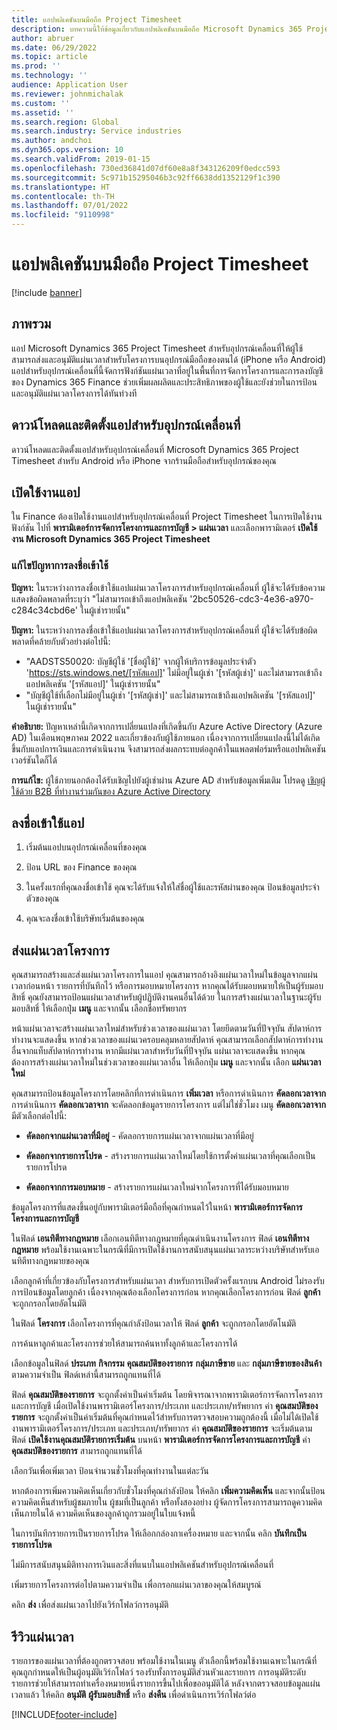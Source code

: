 ```yaml
---
title: แอปพลิเคชันบนมือถือ Project Timesheet
description: บทความนี้ให้ข้อมูลเกี่ยวกับแอปพลิเคชันบนมือถือ Microsoft Dynamics 365 Project Timesheet แอปสำหรับอุปกรณ์เคลื่อนที่ Project Timesheet ช่วยให้ผู้ใช้สามารถส่งและอนุมัติแผ่นเวลาสำหรับโครงการบนอุปกรณ์มือถือของตนได้
author: abruer
ms.date: 06/29/2022
ms.topic: article
ms.prod: ''
ms.technology: ''
audience: Application User
ms.reviewer: johnmichalak
ms.custom: ''
ms.assetid: ''
ms.search.region: Global
ms.search.industry: Service industries
ms.author: andchoi
ms.dyn365.ops.version: 10
ms.search.validFrom: 2019-01-15
ms.openlocfilehash: 730ed36841d07df60e8a8f343126209f0edcc593
ms.sourcegitcommit: 5c971b15295046b3c92ff6638dd1352129f1c390
ms.translationtype: HT
ms.contentlocale: th-TH
ms.lasthandoff: 07/01/2022
ms.locfileid: "9110998"
---
```

# <a name="project-timesheet-mobile-application"></a>แอปพลิเคชันบนมือถือ Project Timesheet

[!include [banner](../includes/banner.md)]

## <a name="overview"></a>ภาพรวม

แอป Microsoft Dynamics 365 Project Timesheet สำหรับอุปกรณ์เคลื่อนที่ให้ผู้ใช้สามารถส่งและอนุมัติแผ่นเวลาสำหรับโครงการบนอุปกรณ์มือถือของตนได้ (iPhone หรือ Android) แอปสำหรับอุปกรณ์เคลื่อนที่นี้จัดการฟังก์ชันแผ่นเวลาที่อยู่ในพื้นที่การจัดการโครงการและการลงบัญชีของ Dynamics 365 Finance ช่วยเพิ่มผลผลิตและประสิทธิภาพของผู้ใช้และยังช่วยในการป้อนและอนุมัติแผ่นเวลาโครงการได้ทันท่วงที

## <a name="download-and-install-the-mobile-app"></a>ดาวน์โหลดและติดตั้งแอปสำหรับอุปกรณ์เคลื่อนที่

ดาวน์โหลดและติดตั้งแอปสำหรับอุปกรณ์เคลื่อนที่ Microsoft Dynamics 365 Project Timesheet สำหรับ Android หรือ iPhone จากร้านมือถือสำหรับอุปกรณ์ของคุณ

## <a name="enable-the-app"></a>เปิดใช้งานแอป 

ใน Finance ต้องเปิดใช้งานแอปสำหรับอุปกรณ์เคลื่อนที่ Project Timesheet ในการเปิดใช้งานฟังก์ชัน ไปที่ **พารามิเตอร์การจัดการโครงการและการบัญชี \> แผ่นเวลา** และเลือกพารามิเตอร์ **เปิดใช้งาน Microsoft Dynamics 365 Project Timesheet**

### <a name="resolve-sign-in-issues"></a>แก้ไขปัญหาการลงชื่อเข้าใช้

**ปัญหา:** ในระหว่างการลงชื่อเข้าใช้แอปแผ่นเวลาโครงการสำหรับอุปกรณ์เคลื่อนที่ ผู้ใช้จะได้รับข้อความแสดงข้อผิดพลาดที่ระบุว่า "ไม่สามารถเข้าถึงแอปพลิเคชัน '2bc50526-cdc3-4e36-a970-c284c34cbd6e' ในผู้เช่ารายนั้น"

**ปัญหา:** ในระหว่างการลงชื่อเข้าใช้แอปแผ่นเวลาโครงการสำหรับอุปกรณ์เคลื่อนที่ ผู้ใช้จะได้รับข้อผิดพลาดที่คล้ายกับตัวอย่างต่อไปนี้:

- "AADSTS50020: บัญชีผู้ใช้ '[ชื่อผู้ใช้]' จากผู้ให้บริการข้อมูลประจำตัว 'https://sts.windows.net/[รหัสแอป]' ไม่มีอยู่ในผู้เช่า '[รหัสผู้เช่า]' และไม่สามารถเข้าถึงแอปพลิเคชัน '[รหัสแอป]' ในผู้เช่ารายนั้น"
- "บัญชีผู้ใช้ที่เลือกไม่มีอยู่ในผู้เช่า '[รหัสผู้เช่า]' และไม่สามารถเข้าถึงแอปพลิเคชัน '[รหัสแอป]' ในผู้เช่ารายนั้น"

**คำอธิบาย:** ปัญหาเหล่านี้เกิดจากการเปลี่ยนแปลงที่เกิดขึ้นกับ Azure Active Directory (Azure AD) ในเดือนพฤษภาคม 2022 และเกี่ยวข้องกับผู้ใช้ภายนอก เนื่องจากการเปลี่ยนแปลงนี้ไม่ได้เกิดขึ้นกับแอปการเงินและการดำเนินงาน จึงสามารถส่งผลกระทบต่อลูกค้าในแพลตฟอร์มหรือแอปพลิเคชันเวอร์ชันใดก็ได้

**การแก้ไข:** ผู้ใช้ภายนอกต้องได้รับเชิญไปยังผู้เช่าผ่าน Azure AD สำหรับข้อมูลเพิ่มเติม โปรดดู [เชิญผู้ใช้ด้วย B2B ที่ทำงานร่วมกันของ Azure Active Directory](/power-platform/admin/invite-users-azure-active-directory-b2b-collaboration)

## <a name="sign-in-to-the-app"></a>ลงชื่อเข้าใช้แอป

1.  เริ่มต้นแอปบนอุปกรณ์เคลื่อนที่ของคุณ

2.  ป้อน URL ของ Finance ของคุณ

3.  ในครั้งแรกที่คุณลงชื่อเข้าใช้ คุณจะได้รับแจ้งให้ใส่ชื่อผู้ใช้และรหัสผ่านของคุณ ป้อนข้อมูลประจำตัวของคุณ

4. คุณจะลงชื่อเข้าใช้บริษัทเริ่มต้นของคุณ

## <a name="submit-a-project-timesheet"></a>ส่งแผ่นเวลาโครงการ

คุณสามารถสร้างและส่งแผ่นเวลาโครงการในแอป คุณสามารถอ้างอิงแผ่นเวลาใหม่ในข้อมูลจากแผ่นเวลาก่อนหน้า รายการที่บันทึกไว้ หรือการมอบหมายโครงการ หากคุณได้รับมอบหมายให้เป็นผู้รับมอบสิทธิ์ คุณยังสามารถป้อนแผ่นเวลาสำหรับผู้ปฏิบัติงานคนอื่นได้ด้วย ในการสร้างแผ่นเวลาในฐานะผู้รับมอบสิทธิ์ ให้เลือกปุ่ม **เมนู** และจากนั้น เลือกชื่อทรัพยากร

หน้าแผ่นเวลาจะสร้างแผ่นเวลาใหม่สำหรับช่วงเวลาของแผ่นเวลา โดยยึดตามวันที่ปัจจุบัน สัปดาห์การทำงานจะแสดงขึ้น หากช่วงเวลาของแผ่นเวครอบคลุมหลายสัปดาห์ คุณสามารถเลือกสัปดาห์การทำงานอื่นจากแท็บสัปดาห์การทำงาน
หากมีแผ่นเวลาสำหรับวันที่ปัจจุบัน แผ่นเวลาจะแสดงขึ้น หากคุณต้องการสร้างแผ่นเวลาใหม่ในช่วงเวลาของแผ่นเวลาอื่น ให้เลือกปุ่ม **เมนู** และจากนั้น เลือก **แผ่นเวลาใหม่**

คุณสามารถป้อนข้อมูลโครงการโดยคลิกที่การดำเนินการ **เพิ่มเวลา** หรือการดำเนินการ **คัดลอกเวลาจาก** การดำเนินการ **คัดลอกเวลาจาก** จะคัดลอกข้อมูลรายการโครงการ แต่ไม่ใช่ชั่วโมง เมนู **คัดลอกเวลาจาก** มีตัวเลือกต่อไปนี้:

- **คัดลอกจากแผ่นเวลาที่มีอยู่** - คัดลอกรายการแผ่นเวลาจากแผ่นเวลาที่มีอยู่

- **คัดลอกจากรายการโปรด** - สร้างรายการแผ่นเวลาใหม่โดยใช้การตั้งค่าแผ่นเวลาที่คุณเลือกเป็นรายการโปรด

- **คัดลอกจากการมอบหมาย** - สร้างรายการแผ่นเวลาใหม่จากโครงการที่ได้รับมอบหมาย

ข้อมูลโครงการที่แสดงขึ้นอยู่กับพารามิเตอร์มือถือที่คุณกำหนดไว้ในหน้า **พารามิเตอร์การจัดการโครงการและการบัญชี**

ในฟิลด์ **เอนทิตีทางกฎหมาย** เลือกเอนทิตีทางกฎหมายที่คุณดำเนินงานโครงการ ฟิลด์ **เอนทิตีทางกฎหมาย** พร้อมใช้งานเฉพาะในกรณีที่มีการเปิดใช้งานการสนับสนุนแผ่นเวลาระหว่างบริษัทสำหรับเอนทิตีทางกฎหมายของคุณ

เลือกลูกค้าที่เกี่ยวข้องกับโครงการสำหรับแผ่นเวลา สำหรับการเปิดตัวครั้งแรกบน Android ไม่รองรับการป้อนข้อมูลโดยลูกค้า เนื่องจากคุณต้องเลือกโครงการก่อน หากคุณเลือกโครงการก่อน ฟิลด์ **ลูกค้า** จะถูกกรอกโดยอัตโนมัติ

ในฟิลด์ **โครงการ** เลือกโครงการที่คุณกำลังป้อนเวลาให้ ฟิลด์ **ลูกค้า** จะถูกกรอกโดยอัตโนมัติ

การค้นหาลูกค้าและโครงการช่วยให้สามารถค้นหาทั้งลูกค้าและโครงการได้

เลือกข้อมูลในฟิลด์ **ประเภท** **กิจกรรม** **คุณสมบัติของรายการ** **กลุ่มภาษีขาย** และ **กลุ่มภาษีขายของสินค้า** ตามความจำเป็น ฟิลด์เหล่านี้สามารถถูกแทนที่ได้

ฟิลด์ **คุณสมบัติของรายการ** จะถูกตั้งค่าเป็นค่าเริ่มต้น โดยพิจารณาจากพารามิเตอร์การจัดการโครงการและการบัญชี เมื่อเปิดใช้งานพารามิเตอร์โครงการ/ประเภท และประเภท/ทรัพยากร ค่า **คุณสมบัติของรายการ** จะถูกตั้งค่าเป็นค่าเริ่มต้นที่คุณกำหนดไว้สำหรับการตรวจสอบความถูกต้องนี้ เมื่อไม่ได้เปิดใช้งานพารามิเตอร์โครงการ/ประเภท และประเภท/ทรัพยากร ค่า **คุณสมบัติของรายการ** จะเริ่มต้นตามฟิลด์ **เปิดใช้งานคุณสมบัติรายการเริ่มต้น** บนหน้า **พารามิเตอร์การจัดการโครงการและการบัญชี** ค่า **คุณสมบัติของรายการ** สามารถถูกแทนที่ได้

เลือกวันเพื่อเพิ่มเวลา ป้อนจำนวนชั่วโมงที่คุณทำงานในแต่ละวัน

หากต้องการเพิ่มความคิดเห็นเกี่ยวกับชั่วโมงที่คุณกำลังป้อน ให้คลิก **เพิ่มความคิดเห็น** และจากนั้นป้อนความคิดเห็นสำหรับผู้ชมภายใน ผู้ชมที่เป็นลูกค้า หรือทั้งสองอย่าง
ผู้จัดการโครงการสามารถดูความคิดเห็นภายในได้ ความคิดเห็นของลูกค้าถูกรวมอยู่ในใบแจ้งหนี้

ในการบันทึกรายการเป็นรายการโปรด ให้เลือกกล่องกาเครื่องหมาย และจากนั้น คลิก **บันทึกเป็นรายการโปรด**

ไม่มีการสนับสนุนมิติทางการเงินและสิ่งที่แนบในแอปพลิเคชันสำหรับอุปกรณ์เคลื่อนที่

เพิ่มรายการโครงการต่อไปตามความจำเป็น เพื่อกรอกแผ่นเวลาของคุณให้สมบูรณ์

คลิก **ส่ง** เพื่อส่งแผ่นเวลาไปยังเวิร์กโฟลว์การอนุมัติ

## <a name="review-timesheets"></a>รีวิวแผ่นเวลา

รายการของแผ่นเวลาที่ต้องถูกตรวจสอบ พร้อมใช้งานในเมนู ตัวเลือกนี้พร้อมใช้งานเฉพาะในกรณีที่คุณถูกกำหนดให้เป็นผู้อนุมัติเวิร์กโฟลว์ รองรับทั้งการอนุมัติส่วนหัวและรายการ การอนุมัติระดับรายการช่วยให้สามารถทำเครื่องหมายหนึ่งรายการขึ้นไปเพื่อขออนุมัติได้ หลังจากตรวจสอบข้อมูลแผ่นเวลาแล้ว ให้คลิก **อนุมัติ** **ผู้รับมอบสิทธิ์** หรือ **ส่งคืน** เพื่อดำเนินการเวิร์กโฟลว์ต่อ


[!INCLUDE[footer-include](../includes/footer-banner.md)]
